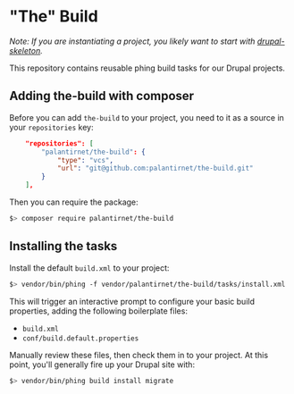 # "The" Build

_Note: If you are instantiating a project, you likely want to start with [drupal-skeleton](https://github.com/palantirnet/drupal-skeleton)._

This repository contains reusable phing build tasks for our Drupal projects.

## Adding the-build with composer

Before you can add `the-build` to your project, you need to it as a source in your `repositories` key:

```json
    "repositories": [
        "palantirnet/the-build": {
            "type": "vcs",
            "url": "git@github.com:palantirnet/the-build.git"
        }
    ],
```

Then you can require the package:

```sh
$> composer require palantirnet/the-build
```

## Installing the tasks

Install the default `build.xml` to your project:

```sh
$> vendor/bin/phing -f vendor/palantirnet/the-build/tasks/install.xml
```

This will trigger an interactive prompt to configure your basic build properties, adding the following boilerplate files:

* `build.xml`
* `conf/build.default.properties`

Manually review these files, then check them in to your project. At this point, you'll generally fire up your Drupal site with:

```sh
$> vendor/bin/phing build install migrate
```
